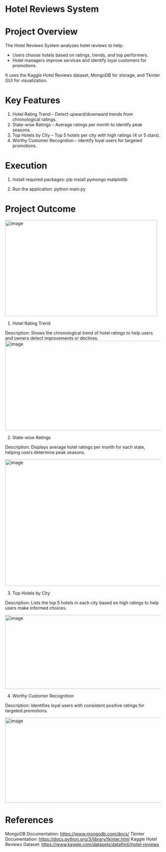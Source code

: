 # Hotel Reviews System 

# Project Overview

The Hotel Reviews System analyzes hotel reviews to help:
- Users choose hotels based on ratings, trends, and top performers.
- Hotel managers improve services and identify loyal customers for promotions.

It uses the Kaggle Hotel Reviews dataset, MongoDB for storage, and Tkinter GUI for visualization.

# Key Features

1. Hotel Rating Trend – Detect upward/downward trends from chronological ratings.
2. State-wise Ratings – Average ratings per month to identify peak seasons.
3. Top Hotels by City – Top 5 hotels per city with high ratings (4 or 5 stars).
4. Worthy Customer Recognition – Identify loyal users for targeted promotions.

# Execution

1. Install required packages:
  pip install pymongo matplotlib

2. Run the application:
  python main.py

# Project Outcome

<img width="491" height="311" alt="image" src="https://github.com/user-attachments/assets/d5223c99-f5c6-4cb7-904f-c9d7428c97c5" />


1. Hotel Rating Trend

Description: Shows the chronological trend of hotel ratings to help users and owners detect improvements or declines.
<img width="926" height="290" alt="image" src="https://github.com/user-attachments/assets/f6c4f3f4-bfa7-4564-8735-e27cb2058a17" />

2. State-wise Ratings

Description: Displays average hotel ratings per month for each state, helping users determine peak seasons.

<img width="610" height="410" alt="image" src="https://github.com/user-attachments/assets/6a3bb779-8d7b-40ad-87f3-1a5ebdd45cbf" />

3. Top Hotels by City

Description: Lists the top 5 hotels in each city based on high ratings to help users make informed choices.

<img width="937" height="239" alt="image" src="https://github.com/user-attachments/assets/7e839f96-5f2c-4370-9a42-14ce81fec0d2" />

4. Worthy Customer Recognition

Description: Identifies loyal users with consistent positive ratings for targeted promotions.

<img width="941" height="275" alt="image" src="https://github.com/user-attachments/assets/177e7982-a3c4-451c-bfaf-b627626afbb2" />

# References

MongoDB Documentation: https://www.mongodb.com/docs/
Tkinter Documentation: https://docs.python.org/3/library/tkinter.html
Kaggle Hotel Reviews Dataset: https://www.kaggle.com/datasets/datafiniti/hotel-reviews

